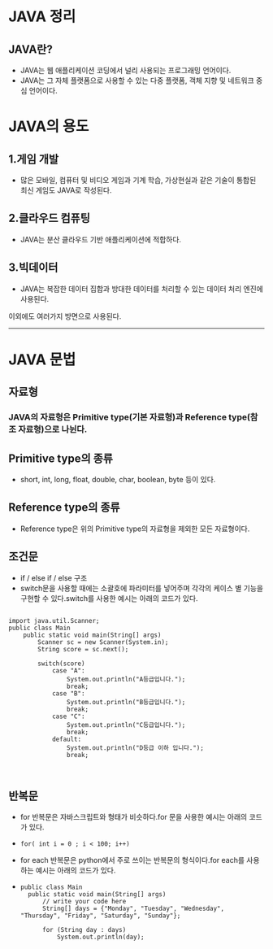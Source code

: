 # JAVA 정리   
## JAVA란?   
+ JAVA는 웹 애플리케이션 코딩에서 널리 사용되는 프로그래밍 언어이다.   
+ JAVA는 그 자체 플랫폼으로 사용할 수 있는 다중 플랫폼, 객체 지향 및 네트워크 중심 언어이다.   
# JAVA의 용도   
## 1.게임 개발   
+ 많은 모바일, 컴퓨터 및 비디오 게임과 기계 학습, 가상현실과 같은 기술이 통합된 최신 게임도 JAVA로 작성된다.   
## 2.클라우드 컴퓨팅   
+ JAVA는 분산 클라우드 기반 애플리케이션에 적합하다.   
## 3.빅데이터   
+ JAVA는 복잡한 데이터 집합과 방대한 데이터를 처리할 수 있는 데이터 처리 엔진에 사용된다.   
   
이외에도 여러가지 방면으로 사용된다.   
* * *   
# JAVA 문법   
  
## 자료형   
### JAVA의 자료형은 Primitive type(기본 자료형)과 Reference type(참조 자료형)으로 나뉜다.   
   
## Primitive type의 종류   
+ short, int, long, float, double, char, boolean, byte 등이 있다.   
## Reference type의 종류   
+ Reference type은 위의 Primitive type의 자료형을 제외한 모든 자료형이다.   
   
## 조건문   
+ if / else if / else 구조   
+ switch문을 사용할 때에는 소괄호에 파라미터를 넣어주며 각각의 케이스 별 기능을 구현할 수 있다.switch를 사용한 예시는 아래의 코드가 있다.   
<pre><code>   
import java.util.Scanner;   
public class Main    
    public static void main(String[] args)    
        Scanner sc = new Scanner(System.in);   
        String score = sc.next();   
   
        switch(score)   
            case "A":   
                System.out.println("A등급입니다.");   
                break;   
            case "B":   
                System.out.println("B등급입니다.");   
                break;   
            case "C":   
                System.out.println("C등급입니다.");   
                break;   
            default:   
                System.out.println("D등급 이하 입니다.");   
                break;   
           
          
</code></pre>
   
## 반복문   
+ for 반복문은 자바스크립트와 형태가 비슷하다.for 문을 사용한 예시는 아래의 코드가 있다.   
+ <pre><code>for( int i = 0 ; i < 100; i++)</code></pre>   
+ for each 반복문은 python에서 주로 쓰이는 반복문의 형식이다.for each를 사용하는 예시는 아래의 코드가 있다.   
+ <pre><code>public class Main   
    public static void main(String[] args)   
        // write your code here   
        String[] days = {"Monday", "Tuesday", "Wednesday", "Thursday", "Friday", "Saturday", "Sunday"};   
   
        for (String day : days)   
            System.out.println(day);   </code><pre>
